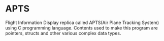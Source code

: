 # APTS
Flight Information Display replica called APTS(Air Plane Tracking System) using C programming language. Contents used to make this program are pointers, structs and other various complex data types. 
